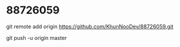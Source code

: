 #  88726059

git remote add origin https://github.com/KhunNooDev/88726059.git

git push -u origin master
